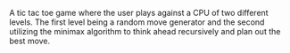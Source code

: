 A tic tac toe game where the user plays against a CPU of two different levels. The first level being a random move generator and the second utilizing the minimax algorithm to think ahead recursively and plan out the best move.